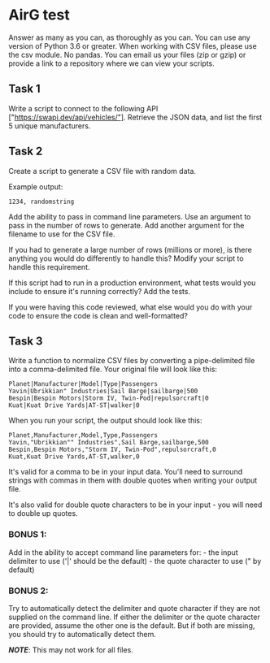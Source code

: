 # AirG test

Answer as many as you can, as thoroughly as you can.
You can use any version of Python 3.6 or greater.
When working with CSV files, please use the csv module. No pandas.
You can email us your files (zip or gzip) or provide a link to a repository 
where we can view your scripts.

## Task 1
Write a script to connect to the following API ["https://swapi.dev/api/vehicles/"].
Retrieve the JSON data, and list the first 5 unique manufacturers.

## Task 2
Create a script to generate a CSV file with random data.

Example output:

```
1234, randomstring
```

Add the ability to pass in command line parameters. Use an argument to pass 
in the number of rows to generate. 
Add another argument for the filename to use for the CSV file.

If you had to generate a large number of rows (millions or more), is there 
anything you would do differently to handle this? 
Modify your script to handle this requirement.

If this script had to run in a production environment, what tests would you 
include to ensure it's running correctly? Add the tests.

If you were having this code reviewed, what else would you do with your code 
to ensure the code is clean and well-formatted?

## Task 3
Write a function to normalize CSV files by converting a pipe-delimited file 
into a comma-delimited file.
Your original file will look like this:

```
Planet|Manufacturer|Model|Type|Passengers
Yavin|Ubrikkian" Industries|Sail Barge|sailbarge|500
Bespin|Bespin Motors|Storm IV, Twin-Pod|repulsorcraft|0
Kuat|Kuat Drive Yards|AT-ST|walker|0
```

When you run your script, the output should look like this:
```
Planet,Manufacturer,Model,Type,Passengers
Yavin,"Ubrikkian"" Industries",Sail Barge,sailbarge,500
Bespin,Bespin Motors,"Storm IV, Twin-Pod",repulsorcraft,0
Kuat,Kuat Drive Yards,AT-ST,walker,0
```
It's valid for a comma to be in your input data. You'll need to surround 
strings with commas in them with double quotes when writing your output file.

It's also valid for double quote characters to be in your input - you will 
need to double up quotes.

### BONUS 1:
Add in the ability to accept command line parameters for:
    - the input delimiter to use ('|' should be the default)
    - the quote character to use (" by default)

### BONUS 2:
Try to automatically detect the delimiter and quote character if they are 
not supplied on the command line.
If either the delimiter or the quote character are provided, assume the 
other one is the default. But if both are missing, you should try to 
automatically detect them.

***NOTE***: This may not work for all files.
